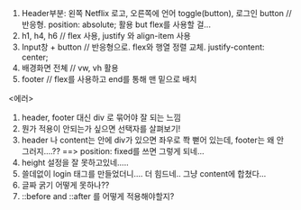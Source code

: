 <HTML 설계>

1. Header부분: 왼쪽 Netflix 로고, 오른쪽에 언어 toggle(button), 로그인 button // 반응형. position: absolute; 활용 but flex를 사용할 걸... 
2. h1, h4, h6 // flex 사용, justify 와 align-item 사용
3. Input창 + button // 반응형으로. flex와 행열 정렬 교체. justify-content: center; 
4. 배경화면 전쳬 // vw, vh 활용
5. footer // flex를 사용하고 end를 통해 맨 밑으로 배치



<에러>

1. header, footer 대신 div 로 묶어야 잘 되는 느낌
2. 뭔가 적용이 안되는가 싶으면 선택자를 살펴보기!
3. header 나 content는 안에 div가 있으면 좌우로 쫙 뻗어 있는데, footer는 왜 안 그러지....??
==> position: fixed를 쓰면 그렇게 되네...
4. height 설정을 잘 못하고있네.....
5. 쓸데없이 login 태그를 만들었더니.... 더 힘드네.. 그냥 content에 합쳤다...
6. 글짜 굵기 어떻게 못하나??
7. ::before and ::after 를 어떻게 적용해야할지?
